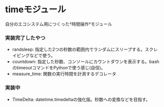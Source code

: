 # timeモジュール

自分のエコシステム用につくった†時間操作†モジュール

### 実装完了したやつ

* randsleep: 指定した2つの秒数の範囲内でランダムにスリープする。スクレイピングなどで使う。
* countdown: 指定した秒数、コンソールにカウントダウンを表示する。bashのtimeoutコマンドをPythonで使う感じ(自信)。
* measure_time: 関数の実行時間を計測するデコレータ

### 実装中

* TimeDelta: datetime.timedeltaの強化版。秒数への変換などを目指す。

